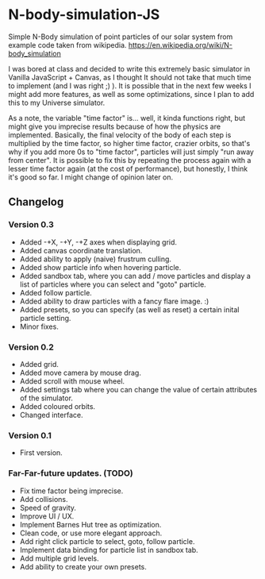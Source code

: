 # N-body-simulation-JS
Simple N-Body simulation of point particles of our solar system from example code taken from wikipedia. https://en.wikipedia.org/wiki/N-body_simulation

I was bored at class and decided to write this extremely basic simulator in Vanilla JavaScript + Canvas, as I thought It should not take that much time to implement (and I was right ;) ).
It is possible that in the next few weeks I might add more features, as well as some optimizations, since I plan to add this to my Universe simulator.

As a note, the variable "time factor" is... well, it kinda functions right, but might give you imprecise results because of how the physics are implemented. Basically, the final velocity of the body of each step is multiplied by the time factor, so higher time factor, crazier orbits, so that's why if you add more 0s to "time factor", particles will just simply "run away from center".
It is possible to fix this by repeating the process again with a lesser time factor again (at the cost of performance), but honestly, I think it's good so far. I might change of opinion later on.

## Changelog

### Version 0.3
 - Added -+X, -+Y, -+Z axes when displaying grid.
 - Added canvas coordinate translation.
 - Added ability to apply (naive) frustrum culling.
 - Added show particle info when hovering particle.
 - Added sandbox tab, where you can add / move particles and display a list of particles where you can select and "goto" particle.
 - Added follow particle.
 - Added ability to draw particles with a fancy flare image. :)
 - Added presets, so you can specify (as well as reset) a certain inital particle setting.
 - Minor fixes.

### Version 0.2
 - Added grid.
 - Added move camera by mouse drag.
 - Added scroll with mouse wheel.
 - Added settings tab where you can change the value of certain attributes of the simulator.
 - Added coloured orbits.
 - Changed interface.

### Version 0.1
 - First version.

### Far-Far-future updates. (TODO)
 - Fix time factor being imprecise.
 - Add collisions.
 - Speed of gravity.
 - Improve UI / UX.
 - Implement Barnes Hut tree as optimization.
 - Clean code, or use more elegant approach.
 - Add right click particle to select, goto, follow particle.
 - Implement data binding for particle list in sandbox tab.
 - Add multiple grid levels.
 - Add ability to create your own presets.
